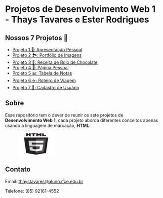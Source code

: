 # Projetos de Desenvolvimento Web 1 - Thays Tavares e Ester Rodrigues
## Nossos 7 Projetos 🚀

 - [Projeto 1 📝: Apresentação Pessoal](https://ThaysTavaress.github.io/Projeto01/)
 - [Projeto 2 🏞: Portfólio de Imagens](https://ThaysTavaress.github.io/Projeto02/)
 - [Projeto 3 🍫: Receita de Bolo de Chocolate](https://ThaysTavaress.github.io/Projeto03/)
 - [Projeto 4 📃: Página Pessoal](https://ThaysTavaress.github.io/Projeto04/)
 - [Projeto 5 📊: Tabela de Notas](https://ThaysTavaress.github.io/Projeto05/)
 - [Projeto 6 ✈️: Roteiro de Viagem](https://ThaysTavaress.github.io/Projeto06/)
 - [Projeto 7 📄: Cadastro de Usuário](https://ThaysTavaress.github.io/Projeto07/)

## Sobre 
Esse repositório tem o dever de reunir os sete projetos de <b>Desenvolvimento Web 1</b>, cada projeto aborda diferentes conceitos apenas usando a linguagem de marcação, <b>HTML</b>.

<figure>
    <img src="img/html.png" width="120" height="75">
</figure>

## Contato 
Email: thaystavares@aluno.ifce.edu.br

Telefone: (85) 92161-4552
